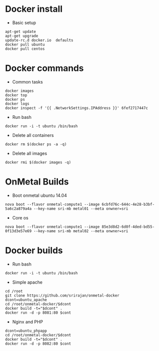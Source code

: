 
Docker install
======

 * Basic setup
```
apt-get update
apt-get upgrade
update-rc.d docker.io  defaults
docker pull ubuntu
docker pull centos
```


Docker commands
======

 * Common tasks
 
```
docker images
docker top
docker ps
docker logs
docker inspect -f '{{ .NetworkSettings.IPAddress }}' 6fef2717447c
```

 * Run bash
```
docker run -i -t ubuntu /bin/bash
```

 * Delete all containers
```
docker rm $(docker ps -a -q)
```

 * Delete all images
```
docker rmi $(docker images -q)
```


OnMetal Builds
======

 * Boot onmetal ubuntu 14.04

```
nova boot --flavor onmetal-compute1 --image 6cbfd76c-644c-4e28-b3bf-5a6c2a879a4a --key-name sri-mb metal01 --meta onwner=sri
```

 * Core os
```
nova boot --flavor onmetal-compute1 --image 85e3d8d2-6d0f-4ded-bd55-0f13d3e57e69 --key-name sri-mb metal02 --meta onwner=sri
```

Docker builds
======

 * Run bash
```
docker run -i -t ubuntu /bin/bash
```

 * Simple apache

```
cd /root
git clone https://github.com/srirajan/onmetal-docker
dcont=ubuntu_apache
cd /root/onmetal-docker/$dcont
docker build -t="$dcont" .
docker run -d -p 8081:80 $cont
```

 * Nginx and PHP

```
dcont=ubuntu_phpapp
cd /root/onmetal-docker/$dcont
docker build -t="$dcont" .
docker run -d -p 8082:80 $cont
```


